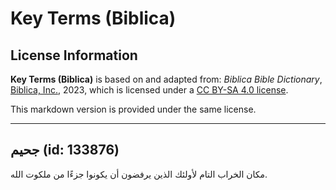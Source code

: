 # Key Terms (Biblica)

## License Information

**Key Terms (Biblica)** is based on and adapted from: _Biblica Bible Dictionary_, [Biblica, Inc.](https://www.biblica.com/), 2023, which is licensed under a [CC BY-SA 4.0 license](https://creativecommons.org/licenses/by-sa/4.0/legalcode.en).

This markdown version is provided under the same license.



--------------------------------

## جحيم (id: 133876)

مكان الخراب التام لأولئك الذين يرفضون أن يكونوا جزءًا من ملكوت الله.


